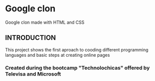 # Google clon
Google clon made with HTML and CSS
## INTRODUCTION
This project shows the first aproach to cooding different programming languages and basic steps at creating online pages
### Created during the bootcamp "Technolochicas" offered by Televisa and Microsoft
